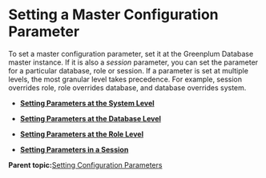 # Setting a Master Configuration Parameter 

To set a master configuration parameter, set it at the Greenplum Database master instance. If it is also a *session* parameter, you can set the parameter for a particular database, role or session. If a parameter is set at multiple levels, the most granular level takes precedence. For example, session overrides role, role overrides database, and database overrides system.

-   **[Setting Parameters at the System Level](../topics/g-setting-parameters-at-the-system-level.html)**  

-   **[Setting Parameters at the Database Level](../topics/g-setting-parameters-at-the-database-level.html)**  

-   **[Setting Parameters at the Role Level](../topics/g-setting-parameters-at-the-role-level.html)**  

-   **[Setting Parameters in a Session](../topics/g-setting-parameters-in-a-session.html)**  


**Parent topic:**[Setting Configuration Parameters](../topics/g-setting-configuration-parameters.html)

